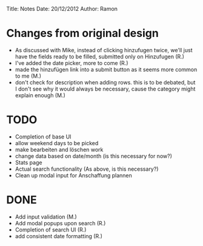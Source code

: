 Title:      Notes
Date:       20/12/2012
Author:		Ramon

# Changes from original design

- As discussed with Mike, instead of clicking hinzufugen twice, we'll just have the fields ready to be filled, submitted only on Hinzufugen (R.)
- I've added the date picker, more to come (R.)
- made the hinzufügen link into a submit button as it seems more common to me (M.)
- don't check for description when adding rows. this is to be debated, but I don't see why it would always be necessary, cause the category might explain enough (M.)

# TODO

- Completion of base UI
- allow weekend days to be picked
- make bearbeiten and löschen work
- change data based on date/month (is this necessary for now?)
- Stats page
- Actual search functionality (As above, is this necessary?)
- Clean up modal input for Anschaffung plannen

# DONE

- Add input validation (M.)
- Add modal popups upon search (R.)
- Completion of search UI (R.)
- add consistent date formatting (R.)
